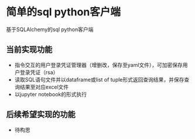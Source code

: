 # 简单的sql python客户端

基于SQLAlchemy的sql python客户端

## 当前实现功能

- 指令交互的用户登录凭证管理器（增删改，保存至yaml文件），可加密保存用户登录凭证（rsa）
- 读取SQL语句文件并以dataframe或list of tuple形式返回查询结果，并保存查询结果至对应excel文件
- 以jupyter notebook的形式执行

## 后续希望实现的功能

- 待构思
